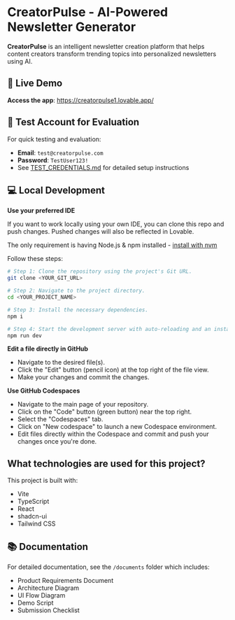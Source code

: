 # CreatorPulse - AI-Powered Newsletter Generator

**CreatorPulse** is an intelligent newsletter creation platform that helps content creators transform trending topics into personalized newsletters using AI.

## 🚀 Live Demo

**Access the app**: https://creatorpulse1.lovable.app/

## 🎯 Test Account for Evaluation

For quick testing and evaluation:
- **Email**: `test@creatorpulse.com`
- **Password**: `TestUser123!`
- See [TEST_CREDENTIALS.md](./TEST_CREDENTIALS.md) for detailed setup instructions

## 💻 Local Development

**Use your preferred IDE**

If you want to work locally using your own IDE, you can clone this repo and push changes. Pushed changes will also be reflected in Lovable.

The only requirement is having Node.js & npm installed - [install with nvm](https://github.com/nvm-sh/nvm#installing-and-updating)

Follow these steps:

```sh
# Step 1: Clone the repository using the project's Git URL.
git clone <YOUR_GIT_URL>

# Step 2: Navigate to the project directory.
cd <YOUR_PROJECT_NAME>

# Step 3: Install the necessary dependencies.
npm i

# Step 4: Start the development server with auto-reloading and an instant preview.
npm run dev
```

**Edit a file directly in GitHub**

- Navigate to the desired file(s).
- Click the "Edit" button (pencil icon) at the top right of the file view.
- Make your changes and commit the changes.

**Use GitHub Codespaces**

- Navigate to the main page of your repository.
- Click on the "Code" button (green button) near the top right.
- Select the "Codespaces" tab.
- Click on "New codespace" to launch a new Codespace environment.
- Edit files directly within the Codespace and commit and push your changes once you're done.

## What technologies are used for this project?

This project is built with:

- Vite
- TypeScript
- React
- shadcn-ui
- Tailwind CSS

## 📚 Documentation

For detailed documentation, see the `/documents` folder which includes:
- Product Requirements Document
- Architecture Diagram
- UI Flow Diagram
- Demo Script
- Submission Checklist
